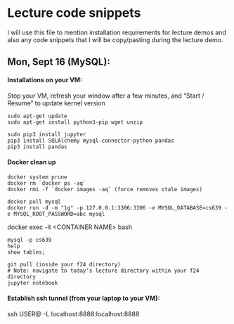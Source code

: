 # Lecture code snippets

I will use this file to mention installation requirements for lecture demos and also any code snippets that I will be copy/pasting during the lecture demo.

## Mon, Sept 16 (MySQL):

#### Installations on your VM:

Stop your VM, refresh your window after a few minutes, and “Start / Resume” to update kernel version

``` 
sudo apt-get update
sudo apt-get install python3-pip wget unzip
```
```
sudo pip3 install jupyter
pip3 install SQLAlchemy mysql-connector-python pandas
pip3 install pandas
```

#### Docker clean up

```
docker system prune
docker rm `docker ps -aq`
docker rmi -f `docker images -aq` (force removes stale images)
```
```
docker pull mysql
docker run -d -m "1g" -p 127.0.0.1:3306:3306 -e MYSQL_DATABASE=cs639 -e MYSQL_ROOT_PASSWORD=abc mysql
```
docker exec -it \<CONTAINER NAME\> bash

```
mysql -p cs639
help
show tables;

git pull (inside your f24 directory)
# Note: navigate to today's lecture directory within your f24 directory
jupyter notebook
```

#### Establish ssh tunnel (from your laptop to your VM):

ssh USER@<IP> -L localhost:8888:localhost:8888

